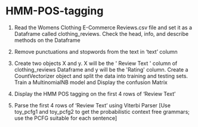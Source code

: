 # HMM-POS-tagging

1. Read the Womens Clothing E-Commerce Reviews.csv file and set it as a Dataframe called clothing_reviews. Check the head, info, and describe methods on the Dataframe

2. Remove punctuations and stopwords from the text in ‘text’ column

3. Create two objects X and y. X will be the ' Review Text ' column of clothing_reviews Dataframe and y will be the 'Rating' column. Create a CountVectorizer object and split the data into training and testing sets. Train a MultinomialNB model and Display the confusion Matrix

4. Display the HMM POS tagging on the first 4 rows of ‘Review Text’ 

5. Parse the first 4 rows of ‘Review Text’ using Viterbi Parser [Use toy_pcfg1 and toy_pcfg2 to get the probabilistic context free grammars; use the PCFG suitable for each sentence] 
